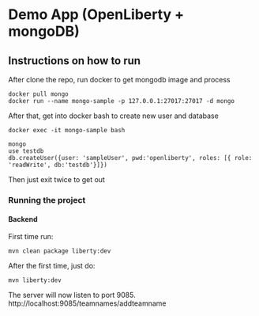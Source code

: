 # Demo App (OpenLiberty + mongoDB)

## Instructions on how to run

After clone the repo, run docker to get mongodb image and process

```
docker pull mongo
docker run --name mongo-sample -p 127.0.0.1:27017:27017 -d mongo
```

After that, get into docker bash to create new user and database

```
docker exec -it mongo-sample bash
```

```
mongo
use testdb
db.createUser({user: 'sampleUser', pwd:'openliberty', roles: [{ role: 'readWrite', db:'testdb'}]})
```

Then just exit twice to get out

### Running the project

#### Backend

First time run: 
```
mvn clean package liberty:dev
```
After the first time, just do: 
```
mvn liberty:dev 
```

The server will now listen to port 9085. 
http://localhost:9085/teamnames/addteamname


